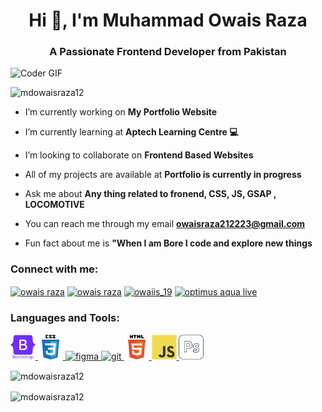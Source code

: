 <h1 align="center">Hi 👋, I'm Muhammad Owais Raza</h1>
<h3 align="center">A Passionate Frontend Developer from Pakistan</h3>

<img alt="Coder GIF" height=250 width=350 src="https://magiccopy.xyz/assets/images/hadder.gif" />

<p align="left"> <img src="https://komarev.com/ghpvc/?username=mdowaisraza12&label=Profile%20views&color=0e75b6&style=flat" alt="mdowaisraza12" /> </p>

-  I’m currently working on **My Portfolio Website**

-  I’m currently learning at **Aptech Learning Centre 💻**

-  I’m looking to collaborate on **Frontend Based Websites**

-  All of my projects are available at **Portfolio is currently in progress**

-  Ask me about **Any thing related to fronend, CSS, JS, GSAP , LOCOMOTIVE**

-  You can reach me through my email **owaisraza212223@gmail.com**

-  Fun fact about me is **"When I am Bore I code and explore new things**

<h3 align="left">Connect with me:</h3>
<p align="left">
<a href="https://linkedin.com/in/owais raza" target="blank"><img align="center" src="https://raw.githubusercontent.com/rahuldkjain/github-profile-readme-generator/master/src/images/icons/Social/linked-in-alt.svg" alt="owais raza" height="30" width="40" /></a>
<a href="https://fb.com/owais raza" target="blank"><img align="center" src="https://raw.githubusercontent.com/rahuldkjain/github-profile-readme-generator/master/src/images/icons/Social/facebook.svg" alt="owais raza" height="30" width="40" /></a>
<a href="https://instagram.com/owaiis_19" target="blank"><img align="center" src="https://raw.githubusercontent.com/rahuldkjain/github-profile-readme-generator/master/src/images/icons/Social/instagram.svg" alt="owaiis_19" height="30" width="40" /></a>
<a href="https://www.youtube.com/c/optimus aqua live" target="blank"><img align="center" src="https://raw.githubusercontent.com/rahuldkjain/github-profile-readme-generator/master/src/images/icons/Social/youtube.svg" alt="optimus aqua live" height="30" width="40" /></a>
</p>

<h3 align="left">Languages and Tools:</h3>
<p align="left"> <a href="https://getbootstrap.com" target="_blank" rel="noreferrer"> <img src="https://raw.githubusercontent.com/devicons/devicon/master/icons/bootstrap/bootstrap-plain-wordmark.svg" alt="bootstrap" width="40" height="40"/> </a> <a href="https://www.w3schools.com/css/" target="_blank" rel="noreferrer"> <img src="https://raw.githubusercontent.com/devicons/devicon/master/icons/css3/css3-original-wordmark.svg" alt="css3" width="40" height="40"/> </a> <a href="https://www.figma.com/" target="_blank" rel="noreferrer"> <img src="https://www.vectorlogo.zone/logos/figma/figma-icon.svg" alt="figma" width="40" height="40"/> </a> <a href="https://git-scm.com/" target="_blank" rel="noreferrer"> <img src="https://www.vectorlogo.zone/logos/git-scm/git-scm-icon.svg" alt="git" width="40" height="40"/> </a> <a href="https://www.w3.org/html/" target="_blank" rel="noreferrer"> <img src="https://raw.githubusercontent.com/devicons/devicon/master/icons/html5/html5-original-wordmark.svg" alt="html5" width="40" height="40"/> </a> <a href="https://developer.mozilla.org/en-US/docs/Web/JavaScript" target="_blank" rel="noreferrer"> <img src="https://raw.githubusercontent.com/devicons/devicon/master/icons/javascript/javascript-original.svg" alt="javascript" width="40" height="40"/> </a> <a href="https://www.photoshop.com/en" target="_blank" rel="noreferrer"> <img src="https://raw.githubusercontent.com/devicons/devicon/master/icons/photoshop/photoshop-line.svg" alt="photoshop" width="40" height="40"/> </a> </p>

<p><img align="center" src="https://github-readme-stats.vercel.app/api/top-langs?username=mdowaisraza12&show_icons=true&locale=en&layout=compact" alt="mdowaisraza12" /></p>

<p><img align="center" src="https://github-readme-streak-stats.herokuapp.com/?user=mdowaisraza12&" alt="mdowaisraza12" /></p>
